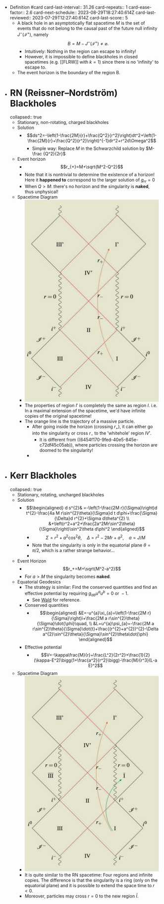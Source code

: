- Definition #card
  card-last-interval:: 31.26
  card-repeats:: 1
  card-ease-factor:: 2.6
  card-next-schedule:: 2023-08-29T18:27:40.614Z
  card-last-reviewed:: 2023-07-29T12:27:40.614Z
  card-last-score:: 5
	- A black hole in an asymptotically flat spacetime $M$ is the set of events that do not belong to the causal past of the future null infinity $J^{-}\left(\mathscr I^{+}\right)$, namely
	  $$
	  B=M-J^{-}\left(\mathscr I^{+}\right)\neq\varnothing.
	  $$
		- Intuitively: Nothing in the region can escape to infinity!
		- However, it is impossible to define blackholes in closed spacetimes (e.g. [[FLRW]] with $k=1$) since there is no 'infinity' to escape to.
	- The event horizon is the boundary of the region B.
- # RN (Reissner–Nordström) Blackholes
  collapsed:: true
	- Stationary, non-rotating, charged blackholes
	- Solution
		- $$ds^2=-\left(1-\frac{2M}{r}+\frac{Q^2}{r^2}\right)dt^2+\left(1-\frac{2M}{r}+\frac{Q^2}{r^2}\right)^{-1}dr^2+r^2d\Omega^2$$
			- Simple way: Replace $M$ in the Schwarzchild solution by $M-\frac {Q^2}{2r}$
	- Event horizon
		- $$r_{+}=M+\sqrt{M^2-Q^2}$$
		- Note that it is nontrivial to determine the existence of a horizon! Here it **happened to** correspond to the larger solution of $g_{rr}=0$
		- When $Q>M$: there's no horizon and the singularity is **naked**, thus unphysical!
	- Spacetime Diagram
		- ![image.png](../assets/image_1684033971506_0.png)
		- The properties of region $I'$ is completely the same as region $I$. 
		  i.e. In a maximal extension of the spacetime, we'd have infinite copies of the original spacetime!
		- The orange line is the trajectory of a massive particle.
			- After going inside the horizon (crossing $r_+$), it can either go into the singularity or cross $r_-$ to the 'whitehole' region $IV'$.
				- It is different from ((6454f170-9fed-40e5-845e-c72df45c05ab)), where particles crossing the horizon are doomed to the singularity!
			-
- # Kerr Blackholes
  collapsed:: true
	- Stationary, rotating, uncharged blackholes
	- Solution
		- $$\begin{aligned}
		  d s^{2}& =-\left(1-\frac{2M r}{\Sigma}\right)d t^{2}-\frac{4a M r\sin^{2}\theta}{\Sigma}d t d\phi+\frac{\Sigma}{\Delta}d r^{2}+\Sigma d\theta^{2}  \\
		  &+\left(r^2+a^2+\frac{2a^2Mr\sin^2\theta}{\Sigma}\right)\sin^2\theta d\phi^2
		  \end{aligned}$$
			- $$\Sigma=r^2+a^2\cos^2\theta,\quad\Delta=r^2-2Mr+a^2,\quad a=J/M$$
			- Note that the singularity is only in the equatorial plane $\theta=\pi/2$, which is a rather strange behavior...
			-
	- Event Horizon
		- $$r_+=M+\sqrt{M^2-a^2}$$
		- For $a>M$ the singularity becomes **naked**.
	- Equatorial Geodesics
		- The strategy is similar: Find the conserved quantities and find an effective potential by requiring $g_{ab}u^a u^b=0 \text{ or } -1$.
			- See [Wald](((646053c7-eada-447f-b021-3640eba9d246))) for reference.
		- Conserved quantities
			- $$\begin{aligned}
			  &E=-u^{a}\xi_{a}=\left(1-\frac{2M r}{\Sigma}\right)i+\frac{2M a r\sin^{2}\theta}{\Sigma}\dot{\phi}\quad, \\
			  &L=u^{a}\psi_{a}=-\frac{2M a r\sin^{2}\theta}{\Sigma}\dot{t}+\frac{(r^{2}+a^{2})^{2}-\Delta a^{2}\sin^{2}\theta}{\Sigma}\sin^{2}\theta\dot{\phi}
			  \end{aligned}$$
		- Effective potential
			- $$V=-\kappa\frac{M}{r}+\frac{L^2}{2r^2}+\frac{1}{2}(\kappa-E^2)\bigg(1+\frac{a^2}{r^2}\bigg)-\frac{M}{r^3}(L-a E)^2$$
	- Spacetime Diagram
		- ![image.png](../assets/image_1684034193496_0.png)
		- It is quite similar to the RN spacetime: Four regions and infinite copies.
		  The difference is that the singularity is a ring (only on the equatorial plane) and it is possible to extend the space time to $r<0$.
		- Moreover, particles may cross $r=0$ to the new region $\bar I$.